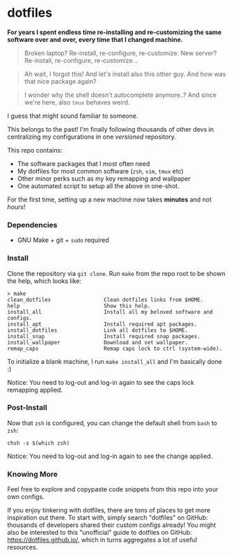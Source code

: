 # dotfiles

**For years I spent endless time re-installing and re-customizing the same software over and over, every time that I changed machine.**
> Broken laptop? Re-install, re-configure, re-customize.
>  New server? Re-install, re-configure, re-customize...

> Ah wait, I forgot this! And let's install also this other guy. And how was that nice package again? 

> I wonder why the shell doesn't autocomplete anymore..? And since we're here, also `tmux` behaves weird.
 
I guess that might sound familiar to someone.

This belongs to the past! I'm finally following thousands of other devs in centralizing my configurations in one _versioned_ repository.

This repo contains:
- The software packages that I most often need
- My dotfiles for most common software (`zsh`, `vim`, `tmux` etc)
- Other minor perks such as my key remapping and wallpaper
- One automated script to setup all the above in one-shot.

For the first time, setting up a new machine now takes **minutes** and not _hours_!

### Dependencies
  - GNU Make + git + `sudo` required


### Install

Clone the repository via `git clone`. Run `make` from the repo root to be shown the help, which looks like:
```make
> make
clean_dotfiles                 Clean dotfiles links from $HOME.
help                           Show this help.
install_all                    Install all my beloved software and configs.
install_apt                    Install required apt packages.
install_dotfiles               Link all dotfiles to $HOME.
install_snap                   Install required snap packages.
install_wallpaper              Download and set wallpaper.
remap_caps                     Remap caps lock to ctrl (system-wide).
```
To initialize a blank machine, I run `make install_all` and I'm basically done :)

Notice: You need to log-out and log-in again to see the caps lock remapping applied.

### Post-Install

Now that `zsh` is configured, you can change the default shell from `bash` to `zsh`:
```shell
chsh -s $(which zsh)
```

Notice: You need to log-out and log-in again to see the change applied.

### Knowing More

Feel free to explore and copypaste code snippets from this repo into your own configs.

If you enjoy tinkering with dotfiles, there are tons of places to get more inspiration out there. To start with, simply search "dotfiles" on GitHub: thousands of developers shared their custom configs already! You might also be interested to this "unofficial" guide to dotfiles on GitHub: https://dotfiles.github.io/, which in turns aggregates a lot of useful resources.
